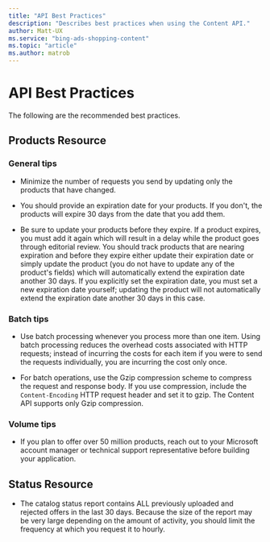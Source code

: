 ```yaml
---
title: "API Best Practices"
description: "Describes best practices when using the Content API."
author: Matt-UX
ms.service: "bing-ads-shopping-content"
ms.topic: "article"
ms.author: matrob
---
```


# API Best Practices

The following are the recommended best practices.

## Products Resource

### General tips

* Minimize the number of requests you send by updating only the products that have changed.

* You should provide an expiration date for your products. If you don't, the products will expire 30 days from the date that you add them.

* Be sure to update your products before they expire. If a product expires, you must add it again which will result in a delay while the product goes through editorial review. You should track products that are nearing expiration and before they expire either update their expiration date or simply update the product (you do not have to update any of the product's fields) which will automatically extend the expiration date another 30 days. If you explicitly set the expiration date, you must set a new expiration date yourself; updating the product will not automatically extend the expiration date another 30 days in this case. 

### Batch tips

* Use batch processing whenever you process more than one item. Using batch processing reduces the overhead costs associated with HTTP requests; instead of incurring the costs for each item if you were to send the requests individually, you are incurring the cost only once.

* For batch operations, use the Gzip compression scheme to compress the request and response body. If you use compression, include the `Content-Encoding` HTTP request header and set it to gzip. The Content API supports only Gzip compression.

### Volume tips

* If you plan to offer over 50 million products, reach out to your Microsoft account manager or technical support representative before building your application.

## Status Resource

* The catalog status report contains ALL previously uploaded and rejected offers in the last 30 days. Because the size of the report may be very large depending on the amount of activity, you should limit the frequency at which you request it to hourly.
